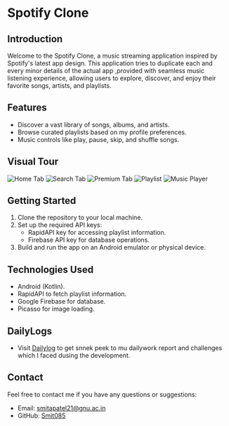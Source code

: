 # Spotify Clone

## Introduction

Welcome to the Spotify Clone, a music streaming application inspired by Spotify's latest app design. This application tries to duplicate each and every minor details of the actual app ,provided with seamless music listening experience, allowing users to explore, discover, and enjoy their favorite songs, artists, and playlists.

## Features

- Discover a vast library of songs, albums, and artists.
- Browse curated playlists based on my profile preferences.
- Music controls like play, pause, skip, and shuffle songs.

## Visual Tour

![Home Tab](https://github.com/Smit085/SpotifyClone/assets/139530390/4b3e22de-8046-497d-83fc-0189ca8bc5a7)
![Search Tab](https://github.com/Smit085/SpotifyClone/assets/139530390/c7b0f822-c00b-4848-80cd-2f8fa718582e)
![Premium Tab](https://github.com/Smit085/SpotifyClone/assets/139530390/19f2fcfa-892e-4987-a6aa-fec239043027)
![Playlist](https://github.com/Smit085/SpotifyClone/assets/139530390/3d5e8a8f-a879-4b0f-b2af-08d3b4a2f744)
![Music Player](https://github.com/Smit085/SpotifyClone/assets/139530390/ea14749a-fef9-4a75-8027-aad095799676)

## Getting Started

1. Clone the repository to your local machine.
2. Set up the required API keys:
   - RapidAPI key for accessing playlist information.
   - Firebase API key for database operations.
3. Build and run the app on an Android emulator or physical device.

## Technologies Used

- Android (Kotlin).
- RapidAPI to fetch playlist information.
- Google Firebase for database.
- Picasso for image loading.

## DailyLogs

- Visit [Dailylog](https://github.com/Smit085/SpotifyClone/blob/master/DailyLogs.md) to get snnek peek to mu dailywork report and challenges which I faced dusing the development.

## Contact

Feel free to contact me if you have any questions or suggestions:
- Email: smitapatel21@gnu.ac.in
- GitHub: [Smit085](https://github.com/Smit085)
